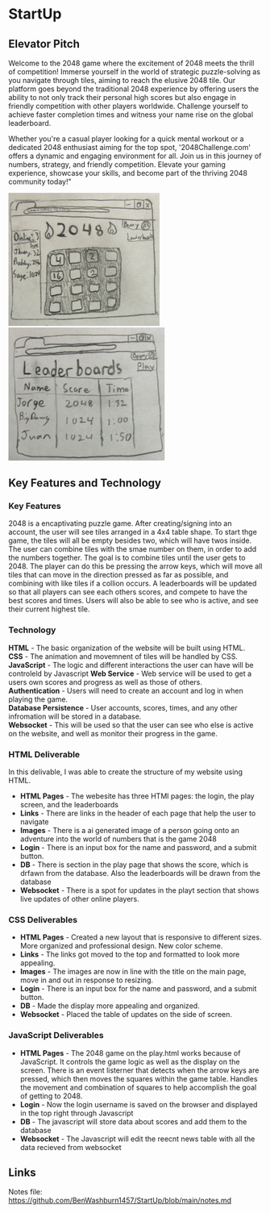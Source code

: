 # StartUp

## Elevator Pitch

Welcome to the 2048 game where the excitement of 2048 meets the thrill of competition! Immerse yourself in the world of strategic puzzle-solving as you navigate through tiles, aiming to reach the elusive 2048 tile. Our platform goes beyond the traditional 2048 experience by offering users the ability to not only track their personal high scores but also engage in friendly competition with other players worldwide. Challenge yourself to achieve faster completion times and witness your name rise on the global leaderboard.

Whether you're a casual player looking for a quick mental workout or a dedicated 2048 enthusiast aiming for the top spot, '2048Challenge.com' offers a dynamic and engaging environment for all. Join us in this journey of numbers, strategy, and friendly competition. Elevate your gaming experience, showcase your skills, and become part of the thriving 2048 community today!"

<img src="/Mainscreen_Diagram.jpg" width="300">  <img src="/Leaderboard_Diagram.jpg" width="310">
## Key Features and Technology
### Key Features
2048 is a encaptivating puzzle game. After creating/signing into an account, the user will see tiles arranged in a 4x4 table shape. To start thge game, the tiles will all be empty besides two, which will have twos inside. The user can combine tiles with the smae number on them, in order to add the numbers together. The goal is to combine tiles until the user gets to 2048. The player can do this be pressing the arrow keys, which will move all tiles that can move in the direction pressed as far as possible, and combining  with like tiles if a collion occurs. A leaderboards will be updated so that all players can see each others scores, and compete to have the best scores and times. Users will also be able to see who is active, and see their current highest tile.
### Technology  
**HTML** - The basic organization of the website will be built using HTML.  
**CSS** - The animation and movemnent of tiles will be handled by CSS. 
**JavaScript** - The logic and different interactions the user can have will be controleld by Javascript
**Web Service** - Web service will be used to get a users own scores and progress as well as those of others.  
**Authentication** - Users will need to create an account and log in when playing the game.  
**Database Persistence** - User accounts, scores, times, and any other infromation will be stored in a database.  
**Websocket** - This will be used so that the user can see who else is active on the website, and well as monitor their progress in the game.  

### HTML Deliverable
In this delivable, I was able to create the structure of my website using HTML.
+ **HTML Pages** - The webesite has three HTMl pages: the login, the play screen, and the leaderboards
+ **Links** - There are links in the header of each page that help the user to navigate
+ **Images** - There is a ai generated image of a person going onto an adventure into the world of numbers that is the game 2048
+ **Login** - There is an input box for the name and password, and a submit button.
+ **DB** - There is section in the play page that shows the score, which is drfawn from the database. Also the leaderboards will be drawn from the database
+ **Websocket** - There is a spot for updates in the playt section that shows live updates of other online players.

### CSS Deliverables
+ **HTML Pages** - Created a new layout that is responsive to different sizes. More organized and professional design. New color scheme.
+ **Links** - The links got moved to the top and formatted to look more appealing.
+ **Images** - The images are now in line with the title on the main page, move in and out in response to resizing.
+ **Login** - There is an input box for the name and password, and a submit button.
+ **DB** - Made the display more appealing and organized.
+ **Websocket** - Placed the table of updates on the side of screen.

### JavaScript Deliverables
+ **HTML Pages** - The 2048 game on the play.html works because of JavaScript. It controls the game logic as well as the display on the screen. There is an event listerner that detects when the arrow keys are pressed, which then moves the squares within the game table. Handles the movement and combination of squares to help accomplish the goal of getting to 2048.
+ **Login** - Now the login username is saved on the browser and displayed in the top right through Javascript
+ **DB** - The javascript will store data about scores and add them to the database
+ **Websocket** - The Javascript will edit the reecnt news table with all the data recieved from websocket

## Links
Notes file: https://github.com/BenWashburn1457/StartUp/blob/main/notes.md
